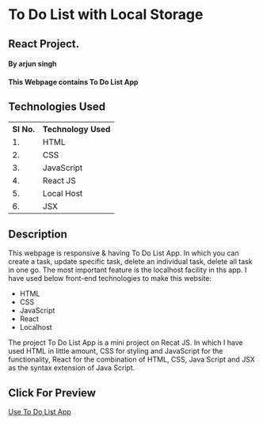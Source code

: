 # To Do List with Local Storage

## React Project. 

#### By arjun singh

#### This Webpage contains To Do List App

## Technologies Used

<table>
    <tr>
        <th>
            SI No.
            </th>
                <th>
            Technology Used
            </th>
    </tr>
    <tr>
        <td>
            1.
        </td>
        <td>
            HTML
        </td>
    </tr>
    <tr>
        <td>
            2.
        </td>
        <td>
            CSS
        </td>
    </tr>
    <tr>
        <td>
            3.
        </td>
        <td>
            JavaScript
        </td>
    </tr>
    <tr>
        <td>
            4.
        </td>
        <td>
            React JS
        </td>
    </tr>
     <tr>
        <td>
            5.
        </td>
        <td>
            Local Host
        </td>
    </tr>
     <tr>
        <td>
            6.
        </td>
        <td>
            JSX
        </td>
    </tr>
    
 </table>
    

## Description
This webpage is responsive & having To Do List App. In which you can create a task, update specific task, delete an individual task, delete all task in one go. The most important feature is the localhost facility in ths app. 
I have used below front-end technologies to make this website:

* HTML
* CSS
* JavaScript
* React
* Localhost

<p>
The project To Do List App is a mini project on Recat JS. In which I have used HTML in little amount, CSS for styling and JavaScript for the functionality, React for the combination of HTML, CSS, Java Script and JSX as the syntax extension of Java Script.
</p>

## Click For Preview
<a href="https://ephemeral-semolina-a84c08.netlify.app/">Use To Do List App</a>
